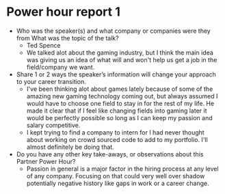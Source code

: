 # Power hour report 1
- Who was the speaker(s) and what company or companies were they from What was the topic of the talk?
  - Ted Spence
  - We talked alot about the gaming industry, but I think the main idea was giving us an idea of what will and won't help us get a job in the field/company we want.
- Share 1 or 2 ways the speaker’s information will change your approach to your career transition.
  - I've been thinking alot about games lately because of some of the amazing new gaming technology coming out, but always assumed I would have to choose one field to stay in for the rest of my life. He made it clear that if I feel like changing fields into gaming later it would be perfectly possible so long as I can keep my passion and salary competitive.
  - I kept trying to find a company to intern for I had never thought about working on crowd sourced code to add to my portfolio. I'll almost definitely be doing that.
- Do you have any other key take-aways, or observations about this Partner Power Hour?
  - Passion in general is a major factor in the hiring process at any level of any company. Focusing on that could very well over shadow potentially negative history like gaps in work or a career change.